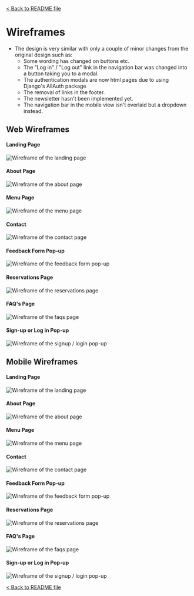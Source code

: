 [&lt; Back to README file](/README.md)

# Wireframes

- The design is very similar with only a couple of minor changes from the original design such as:
    - Some wording has changed on buttons etc.
    - The "Log in" / "Log out" link in the navigation bar was changed into a button taking you to a modal.
    - The authentication modals are now html pages due to using Django's AllAuth package
    - The removal of links in the footer.
    - The newsletter hasn't been implemented yet.
    - The navigation bar in the mobile view isn't overlaid but a dropdown instead.

## Web Wireframes

#### Landing Page
![Wireframe of the landing page](/documentation/images/landing-page.webp)

#### About Page
![Wireframe of the about page](/documentation/images/about-page.webp)

#### Menu Page
![Wireframe of the menu page](/documentation/images/menu-page.webp)

#### Contact
![Wireframe of the contact page](/documentation/images/contact-page.webp)

#### Feedback Form Pop-up
![Wireframe of the feedback form pop-up](/documentation/images/feedback-form.webp)

#### Reservations Page
![Wireframe of the reservations page](/documentation/images/reservations-page.webp)

#### FAQ's Page
![Wireframe of the faqs page](/documentation/images/faq-page.webp)

#### Sign-up or Log in Pop-up
![Wireframe of the signup / login pop-up](/documentation/images/signup-or-login.webp)


## Mobile Wireframes

#### Landing Page
![Wireframe of the landing page](/documentation/images/landing-page-mobile.webp)

#### About Page
![Wireframe of the about page](/documentation/images/about-page-mobile.webp)

#### Menu Page
![Wireframe of the menu page](/documentation/images/menu-page-mobile.webp)

#### Contact
![Wireframe of the contact page](/documentation/images/contact-page-mobile.webp)

#### Feedback Form Pop-up
![Wireframe of the feedback form pop-up](/documentation/images/feedback-form-mobile.webp)

#### Reservations Page
![Wireframe of the reservations page](/documentation/images/reservations-page-mobile.webp)

#### FAQ's Page
![Wireframe of the faqs page](/documentation/images/faqs-page-mobile.webp)

#### Sign-up or Log in Pop-up
![Wireframe of the signup / login pop-up](/documentation/images/signup-or-login-mobile.webp)

[&lt; Back to README file](/README.md)
